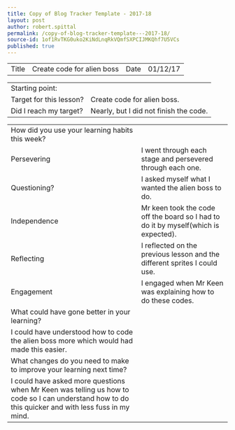 ```yaml
---
title: Copy of Blog Tracker Template - 2017-18
layout: post
author: robert.spittal
permalink: /copy-of-blog-tracker-template---2017-18/
source-id: 1of1RvTKG0uko2KiNdLnqRkVQmfSXPCIJMKQhf7U5VCs
published: true
---
```

<table>
  <tr>
    <td>Title</td>
    <td>Create code for alien boss</td>
    <td>Date</td>
    <td>01/12/17</td>
  </tr>
</table>


<table>
  <tr>
    <td>Starting point:</td>
    <td></td>
  </tr>
  <tr>
    <td>Target for this lesson?</td>
    <td>Create code for alien boss.</td>
  </tr>
  <tr>
    <td>Did I reach my target? </td>
    <td>Nearly, but I did not finish the code.</td>
  </tr>
</table>


<table>
  <tr>
    <td>How did you use your learning habits this week?</td>
    <td></td>
  </tr>
  <tr>
    <td>Persevering</td>
    <td>I went through each stage and persevered through each one.</td>
  </tr>
  <tr>
    <td>Questioning?</td>
    <td>I asked myself what I wanted the alien boss to do.</td>
  </tr>
  <tr>
    <td>Independence</td>
    <td>Mr keen took the code off the board so I had to do it by myself(which is expected).</td>
  </tr>
  <tr>
    <td>Reflecting</td>
    <td>I reflected on the previous lesson and the different sprites I could use.</td>
  </tr>
  <tr>
    <td>Engagement</td>
    <td>I engaged when Mr Keen was explaining how to do these codes.</td>
  </tr>
  <tr>
    <td>What could have gone better in your learning?</td>
    <td></td>
  </tr>
  <tr>
    <td>I could have understood how to code the alien boss more which would had made this easier.</td>
    <td></td>
  </tr>
  <tr>
    <td>What changes do you need to make to improve your learning next time?</td>
    <td></td>
  </tr>
  <tr>
    <td>I could have asked more questions when Mr Keen was telling us how to code so I can understand how to do this quicker and with less fuss in my mind.</td>
    <td></td>
  </tr>
</table>


